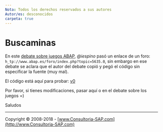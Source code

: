 ```yaml
---
Nota: Todos los derechos reservados a sus autores
Autor/es: desconocidos
carpeta: true
---
```


# Buscaminas

En este [debate sobre juegos ABAP](https://foros.consultoria-sap.com/t/creacion-de-juegos-en-abap/30279), _@iespino_ pasó un enlace de un foro: `h_tp://www.abap.es/foro/index.php?topic=5635.0`, sin embargo en ese debate se aclara que el autor del debate copió y pegó el código sin especificar la fuente (muy mal).

El código está aquí para probar: [v0](https://github.com/consultoria-sap/ABAP/blob/master/codigos/buscaminas/v0.abap)

Por favor, si tienes modificaciones, pasar aquí o en el debate sobre los juegos =)

Saludos

***

Copyright © 2008-2018 - [www.Consultoria-SAP.com](http://www.Consultoria-SAP.com)
